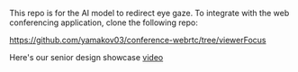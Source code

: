 This repo is for the AI model to redirect eye gaze. To integrate with the web conferencing application, clone the following repo:

https://github.com/yamakov03/conference-webrtc/tree/viewerFocus

Here's our senior design showcase [video](https://youtu.be/LL7fj7i5Vsk)
